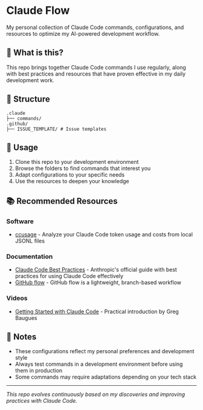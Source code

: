# Claude Flow

My personal collection of Claude Code commands, configurations, and resources to optimize my AI-powered development workflow.

## 🎯 What is this?

This repo brings together Claude Code commands I use regularly, along with best practices and resources that have proven effective in my daily development work.

## 📁 Structure

```
.claude
├── commands/
.github/
├── ISSUE_TEMPLATE/ # Issue templates 
```

## 🚀 Usage

1. Clone this repo to your development environment
2. Browse the folders to find commands that interest you
3. Adapt configurations to your specific needs
4. Use the resources to deepen your knowledge

## 📚 Recommended Resources

### Software
- [ccusage](https://github.com/ryoppippi/ccusage) - Analyze your Claude Code token usage and costs from local JSONL files

### Documentation
- [Claude Code Best Practices](https://www.anthropic.com/engineering/claude-code-best-practices) - Anthropic's official guide with best practices for using Claude Code effectively
- [GitHub flow](https://docs.github.com/en/get-started/using-github/github-flow) - GitHub flow is a lightweight, branch-based workflow

### Videos
- [Getting Started with Claude Code](https://www.youtube.com/watch?v=FjHtZnjNEBU&ab_channel=GregBaugues) - Practical introduction by Greg Baugues

## 📝 Notes

- These configurations reflect my personal preferences and development style
- Always test commands in a development environment before using them in production
- Some commands may require adaptations depending on your tech stack

---

*This repo evolves continuously based on my discoveries and improving practices with Claude Code.*